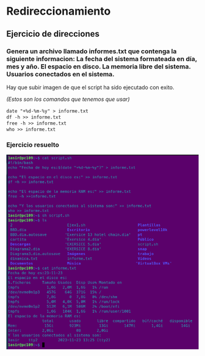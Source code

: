 # Redireccionamiento

## Ejercicio de direcciones

### Genera un archivo llamado informes.txt que contenga la siguiente informacion: La fecha del sistema formateada en día, mes y año. El espacio en disco. La memoria libre del sistema. Usuarios conectados en el sistema.

Hay que subir imagen de que el script ha sido ejecutado con exito.

*(Estos son los comandos que tenemos que usar)*
```
date "+%d-%m-%y" > informe.txt
df -h >> informe.txt
free -h >> informe.txt
who >> informe.txt
```
### Ejercicio resuelto

![img](img/Redireccionamiento.png)
